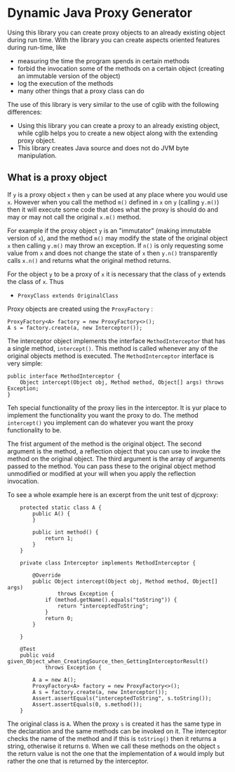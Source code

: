 Dynamic Java Proxy Generator
============================

Using this library you can create proxy objects to an already existing object during run time. With the library you can create aspects oriented features during run-time, like

* measuring the time the program spends in certain methods
* forbid the invocation some of the methods on a certain object (creating an immutable version of the object)
* log the execution of the methods
* many other things that a proxy class can do

The use of this library is very similar to the use of cglib with the following differences:

* Using this library you can create a proxy to an already existing object, while cglib helps you to create a new object along with the extending proxy object.
* This library creates Java source and does not do JVM byte manipulation.

What is a proxy object
----------------------

If `y` is a proxy object `x` then `y` can be used at any place where you would use `x`. However when you call the method `m()` defined in `x` on `y`  (calling `y.m()`) then it will execute some code that does what the proxy is should do and may or may not call the original `x.m()` method.

For example if the proxy object `y` is an "immutator" (making immutable version of `x`), and the method `m()` may modify the state of the original object `x` then calling `y.m()` may throw an exception. If `n()` is only requesting some value from `x` and does not change the state of `x` then `y.n()` transparently calls `x.n()` and returns what the original method returns.

For the object `y` to be a proxy of `x` it is necessary that the class of `y` extends the class of `x`. Thus

* `ProxyClass extends OriginalClass`

Proxy objects are created using the `ProxyFactory` :

```
ProxyFactory<A> factory = new ProxyFactory<>();
A s = factory.create(a, new Interceptor());
```

The interceptor object implements the interface `MethodInterceptor` that has a single method, `intercept()`. This method is called whenever any of the original objects method is executed. The `MethodInterceptor` interface is very simple:

```
public interface MethodInterceptor {
	Object intercept(Object obj, Method method, Object[] args) throws Exception;
}
```

Teh special functionality of the proxy lies in the interceptor. It is yur place to implement the functionality you want the proxy to do. The method `intercept()` you implement can do whatever you want the proxy functionality to be.

The frist argument of the method is the original object. The second argument is the method, a reflection object that you can use to invoke the method on the original object. The third argument is the array of arguments passed to the method. You can pass these to the original object method unmodified or modified at your will when you apply the reflection invocation.

To see a whole example here is an excerpt from the unit test of djcproxy:

```
	protected static class A {
		public A() {
		}

		public int method() {
			return 1;
		}
	}

	private class Interceptor implements MethodInterceptor {

		@Override
		public Object intercept(Object obj, Method method, Object[] args)
				throws Exception {
			if (method.getName().equals("toString")) {
				return "interceptedToString";
			}
			return 0;
		}

	}

	@Test
	public void given_Object_when_CreatingSource_then_GettingInterceptorResult()
			throws Exception {

		A a = new A();
		ProxyFactory<A> factory = new ProxyFactory<>();
		A s = factory.create(a, new Interceptor());
		Assert.assertEquals("interceptedToString", s.toString());
		Assert.assertEquals(0, s.method());
	}
```

The original class is `A`. When the proxy `s` is created it has the same type in the declaration and the same methods can be invoked on it. The interceptor checks the name of the method and if this is `toString()` then it returns a string, otherwise it returns `0`. When we call these methods on the object `s` the return value is not the one that the implementation of `A` would imply but rather the one that is returned by the interceptor.

